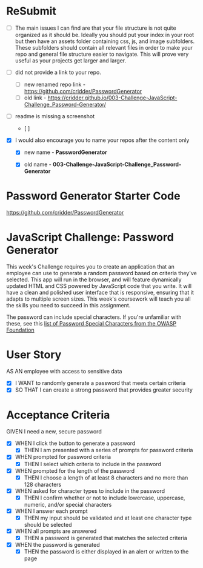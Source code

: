 
# ReSubmit
- [ ] The main issues I can find are that your file structure is not quite organized as it should be. Ideally you should put your index in your root but then have an assets folder containing css, js, and image subfolders. These subfolders should contain all relevant files in order to make your repo and general file structure easier to navigate. This will prove very useful as your projects get larger and larger.

- [ ] did not provide a link to your repo.
    - [ ] new renamed repo link - https://github.com/cridder/PasswordGenerator
    - [ ] old link - https://cridder.github.io/003-Challenge-JavaScript-Challenge_Password-Generator/
- [ ] readme is missing a screenshot
    - [ ] 
- [X] I would also encourage you to name your repos after the content only
    - [X] new name - **PasswordGenerator**
    - [X] old name - **003-Challenge-JavaScript-Challenge_Password-Generator**





# Password Generator Starter Code
https://github.com/cridder/PasswordGenerator

# JavaScript Challenge: Password Generator
This week's Challenge requires you to create an application that an employee can use to generate a random password based on criteria they've selected. This app will run in the browser, and will feature dynamically updated HTML and CSS powered by JavaScript code that you write. It will have a clean and polished user interface that is responsive, ensuring that it adapts to multiple screen sizes. This week's coursework will teach you all the skills you need to succeed in this assignment.

The password can include special characters. If you're unfamiliar with these, see this [list of Password Special Characters from the OWASP Foundation](https://owasp.org/www-community/password-special-characters)

# User Story
AS AN employee with access to sensitive data

- [X] I WANT to randomly generate a password that meets certain criteria
- [X] SO THAT I can create a strong password that provides greater security

# Acceptance Criteria
GIVEN I need a new, secure password
- [X] WHEN I click the button to generate a password
    - [X] THEN I am presented with a series of prompts for password criteria
- [X] WHEN prompted for password criteria
    - [X] THEN I select which criteria to include in the password
- [X] WHEN prompted for the length of the password
    - [X] THEN I choose a length of at least 8 characters and no more than 128 characters
- [X] WHEN asked for character types to include in the password
    - [X] THEN I confirm whether or not to include lowercase, uppercase, numeric, and/or special characters
- [X] WHEN I answer each prompt
    - [X] THEN my input should be validated and at least one character type should be selected
- [X] WHEN all prompts are answered
    - [X] THEN a password is generated that matches the selected criteria
- [X] WHEN the password is generated
    - [X] THEN the password is either displayed in an alert or written to the page
